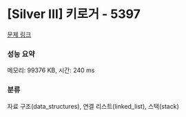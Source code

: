# [Silver III] 키로거 - 5397 

[문제 링크](https://www.acmicpc.net/problem/5397) 

### 성능 요약

메모리: 99376 KB, 시간: 240 ms

### 분류

자료 구조(data_structures), 연결 리스트(linked_list), 스택(stack)

